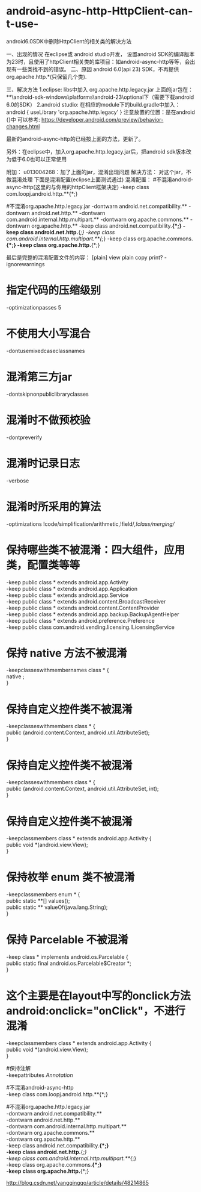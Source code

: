 # android-async-http-HttpClient-can-t-use-


android6.0SDK中删除HttpClient的相关类的解决方法

一、出现的情况
在eclipse或 android studio开发，
设置android SDK的编译版本为23时，且使用了httpClient相关类的库项目：如android-async-http等等，会出现有一些类找不到的错误。
二、原因
android 6.0(api 23) SDK，不再提供org.apache.http.*(只保留几个类).

三、解决方法
1.eclipse:
libs中加入
org.apache.http.legacy.jar
上面的jar包在：**\android-sdk-windows\platforms\android-23\optional下（需要下载android 6.0的SDK）
2.android studio:
在相应的module下的build.gradle中加入：
android {
    useLibrary 'org.apache.http.legacy'
}
注意放置的位置：是在android {}中
可以参考:
https://developer.android.com/preview/behavior-changes.html

最新的android-async-http的已经按上面的方法，更新了。

另外：在eclipse中，加入org.apache.http.legacy.jar后，把android sdk版本改为低于6.0也可以正常使用

附加：
u013004268：加了上面的jar，混淆出现问题
 解决方法：
对这个jar，不做混淆处理
下面是混淆配置(eclipse上面测试通过)
混淆配置：
#不混淆android-async-http(这里的与你用的httpClient框架决定)
-keep class com.loopj.android.http.**{*;}
 
 #不混淆org.apache.http.legacy.jar 
 -dontwarn android.net.compatibility.**
 -dontwarn android.net.http.**
 -dontwarn com.android.internal.http.multipart.**
 -dontwarn org.apache.commons.**
 -dontwarn org.apache.http.**
 -keep class android.net.compatibility.**{*;}
 -keep class android.net.http.**{*;}
 -keep class com.android.internal.http.multipart.**{*;}
 -keep class org.apache.commons.**{*;}
 -keep class org.apache.http.**{*;}
 
最后是完整的混淆配置文件的内容：
[plain] view plain copy print?
-ignorewarnings  
  
# 指定代码的压缩级别  
-optimizationpasses 5   
# 不使用大小写混合  
-dontusemixedcaseclassnames  
# 混淆第三方jar  
-dontskipnonpubliclibraryclasses  
# 混淆时不做预校验  
-dontpreverify  
 # 混淆时记录日志  
-verbose  
 # 混淆时所采用的算法  
-optimizations !code/simplification/arithmetic,!field/*,!class/merging/*  
  
 # 保持哪些类不被混淆：四大组件，应用类，配置类等等  
-keep public class * extends android.app.Activity  
-keep public class * extends android.app.Application  
-keep public class * extends android.app.Service  
-keep public class * extends android.content.BroadcastReceiver  
-keep public class * extends android.content.ContentProvider  
-keep public class * extends android.app.backup.BackupAgentHelper  
-keep public class * extends android.preference.Preference  
-keep public class com.android.vending.licensing.ILicensingService  
  
# 保持 native 方法不被混淆  
-keepclasseswithmembernames class * {  
    native <methods>;  
}  
  
 # 保持自定义控件类不被混淆  
-keepclasseswithmembers class * {  
    public <init>(android.content.Context, android.util.AttributeSet);  
}  
  
 # 保持自定义控件类不被混淆  
-keepclasseswithmembers class * {  
    public <init>(android.content.Context, android.util.AttributeSet, int);  
}  
  
 # 保持自定义控件类不被混淆  
-keepclassmembers class * extends android.app.Activity {  
   public void *(android.view.View);  
}  
  
 # 保持枚举 enum 类不被混淆  
-keepclassmembers enum * {  
    public static **[] values();  
    public static ** valueOf(java.lang.String);  
}  
  
 # 保持 Parcelable 不被混淆  
-keep class * implements android.os.Parcelable {  
  public static final android.os.Parcelable$Creator *;  
}  
 # 这个主要是在layout中写的onclick方法android:onclick="onClick"，不进行混淆  
 -keepclassmembers class * extends android.app.Activity {                                     
   public void *(android.view.View);   
 }   
   
 #保持注解  
 -keepattributes *Annotation*  
   
#不混淆android-async-http  
-keep class com.loopj.android.http.**{*;}  
   
 #不混淆org.apache.http.legacy.jar   
 -dontwarn android.net.compatibility.**  
 -dontwarn android.net.http.**  
 -dontwarn com.android.internal.http.multipart.**  
 -dontwarn org.apache.commons.**  
 -dontwarn org.apache.http.**  
 -keep class android.net.compatibility.**{*;}  
 -keep class android.net.http.**{*;}  
 -keep class com.android.internal.http.multipart.**{*;}  
 -keep class org.apache.commons.**{*;}  
 -keep class org.apache.http.**{*;}  
   
   
   http://blog.csdn.net/yangqingqo/article/details/48214865
   
